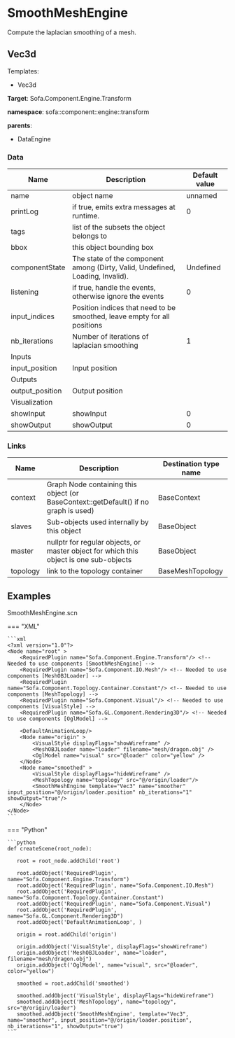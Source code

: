 <!-- generate_doc -->
# SmoothMeshEngine

Compute the laplacian smoothing of a mesh.


## Vec3d

Templates:

- Vec3d

__Target__: Sofa.Component.Engine.Transform

__namespace__: sofa::component::engine::transform

__parents__:

- DataEngine

### Data

<table>
    <thead>
        <tr>
            <th>Name</th>
            <th>Description</th>
            <th>Default value</th>
        </tr>
    </thead>
    <tbody>
	<tr>
		<td>name</td>
		<td>
object name
		</td>
		<td>unnamed</td>
	</tr>
	<tr>
		<td>printLog</td>
		<td>
if true, emits extra messages at runtime.
		</td>
		<td>0</td>
	</tr>
	<tr>
		<td>tags</td>
		<td>
list of the subsets the object belongs to
		</td>
		<td></td>
	</tr>
	<tr>
		<td>bbox</td>
		<td>
this object bounding box
		</td>
		<td></td>
	</tr>
	<tr>
		<td>componentState</td>
		<td>
The state of the component among (Dirty, Valid, Undefined, Loading, Invalid).
		</td>
		<td>Undefined</td>
	</tr>
	<tr>
		<td>listening</td>
		<td>
if true, handle the events, otherwise ignore the events
		</td>
		<td>0</td>
	</tr>
	<tr>
		<td>input_indices</td>
		<td>
Position indices that need to be smoothed, leave empty for all positions
		</td>
		<td></td>
	</tr>
	<tr>
		<td>nb_iterations</td>
		<td>
Number of iterations of laplacian smoothing
		</td>
		<td>1</td>
	</tr>
	<tr>
		<td colspan="3">Inputs</td>
	</tr>
	<tr>
		<td>input_position</td>
		<td>
Input position
		</td>
		<td></td>
	</tr>
	<tr>
		<td colspan="3">Outputs</td>
	</tr>
	<tr>
		<td>output_position</td>
		<td>
Output position
		</td>
		<td></td>
	</tr>
	<tr>
		<td colspan="3">Visualization</td>
	</tr>
	<tr>
		<td>showInput</td>
		<td>
showInput
		</td>
		<td>0</td>
	</tr>
	<tr>
		<td>showOutput</td>
		<td>
showOutput
		</td>
		<td>0</td>
	</tr>

</tbody>
</table>

### Links


| Name | Description | Destination type name |
| ---- | ----------- | --------------------- |
|context|Graph Node containing this object (or BaseContext::getDefault() if no graph is used)|BaseContext|
|slaves|Sub-objects used internally by this object|BaseObject|
|master|nullptr for regular objects, or master object for which this object is one sub-objects|BaseObject|
|topology|link to the topology container|BaseMeshTopology|

## Examples 

SmoothMeshEngine.scn

=== "XML"

    ```xml
    <?xml version="1.0"?>
    <Node name="root" >
        <RequiredPlugin name="Sofa.Component.Engine.Transform"/> <!-- Needed to use components [SmoothMeshEngine] -->
        <RequiredPlugin name="Sofa.Component.IO.Mesh"/> <!-- Needed to use components [MeshOBJLoader] -->
        <RequiredPlugin name="Sofa.Component.Topology.Container.Constant"/> <!-- Needed to use components [MeshTopology] -->
        <RequiredPlugin name="Sofa.Component.Visual"/> <!-- Needed to use components [VisualStyle] -->
        <RequiredPlugin name="Sofa.GL.Component.Rendering3D"/> <!-- Needed to use components [OglModel] -->
    
        <DefaultAnimationLoop/>
        <Node name="origin" >
            <VisualStyle displayFlags="showWireframe" />
            <MeshOBJLoader name="loader" filename="mesh/dragon.obj" />
            <OglModel name="visual" src="@loader" color="yellow" />
        </Node>
        <Node name="smoothed" >
            <VisualStyle displayFlags="hideWireframe" />
            <MeshTopology name="topology" src="@/origin/loader"/>
            <SmoothMeshEngine template="Vec3" name="smoother" input_position="@/origin/loader.position" nb_iterations="1" showOutput="true"/>
        </Node>
    </Node>
    ```

=== "Python"

    ```python
    def createScene(root_node):

       root = root_node.addChild('root')

       root.addObject('RequiredPlugin', name="Sofa.Component.Engine.Transform")
       root.addObject('RequiredPlugin', name="Sofa.Component.IO.Mesh")
       root.addObject('RequiredPlugin', name="Sofa.Component.Topology.Container.Constant")
       root.addObject('RequiredPlugin', name="Sofa.Component.Visual")
       root.addObject('RequiredPlugin', name="Sofa.GL.Component.Rendering3D")
       root.addObject('DefaultAnimationLoop', )

       origin = root.addChild('origin')

       origin.addObject('VisualStyle', displayFlags="showWireframe")
       origin.addObject('MeshOBJLoader', name="loader", filename="mesh/dragon.obj")
       origin.addObject('OglModel', name="visual", src="@loader", color="yellow")

       smoothed = root.addChild('smoothed')

       smoothed.addObject('VisualStyle', displayFlags="hideWireframe")
       smoothed.addObject('MeshTopology', name="topology", src="@/origin/loader")
       smoothed.addObject('SmoothMeshEngine', template="Vec3", name="smoother", input_position="@/origin/loader.position", nb_iterations="1", showOutput="true")
    ```

